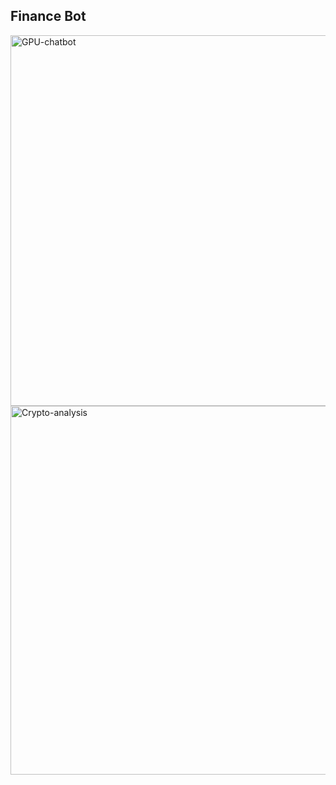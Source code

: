 ## Finance Bot
<img width="593" alt="GPU-chatbot" src="https://github.com/bhavkushwaha/FinAnalysis-Chatbot/assets/75977991/6efbb4da-4455-4830-b1f7-0c19a75da136">
<img width="590" alt="Crypto-analysis" src="https://github.com/bhavkushwaha/FinAnalysis-Chatbot/assets/75977991/fab52247-8557-4fd1-bd44-f4ce39eda3ad">
